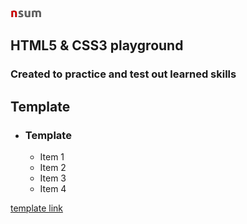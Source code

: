 ![logo](/images/nsum-50.png "nsum logo")

## HTML5 & CSS3 playground

### Created to practice and test out learned skills

## Template

- ### Template
  - Item 1
  - Item 2
  - Item 3
  - Item 4

[template link](#)
